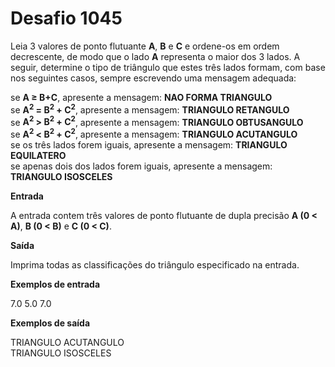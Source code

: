 # Desafio 1045

Leia 3 valores de ponto flutuante **A**, **B** e **C** e ordene-os em ordem decrescente, de modo que o lado **A** representa o maior dos 3 lados. A seguir, determine o tipo de triângulo que estes três lados formam, com base nos seguintes casos, sempre escrevendo uma mensagem adequada:

se **A ≥ B+C**, apresente a mensagem: **NAO FORMA TRIANGULO**  
se **A<sup>2</sup> = B<sup>2</sup> + C<sup>2</sup>**, apresente a mensagem: **TRIANGULO RETANGULO**  
se **A<sup>2</sup> > B<sup>2</sup> + C<sup>2</sup>**, apresente a mensagem: **TRIANGULO OBTUSANGULO**  
se **A<sup>2</sup> < B<sup>2</sup> + C<sup>2</sup>**, apresente a mensagem: **TRIANGULO ACUTANGULO**  
se os três lados forem iguais, apresente a mensagem: **TRIANGULO EQUILATERO**  
se apenas dois dos lados forem iguais, apresente a mensagem: **TRIANGULO ISOSCELES**

**Entrada**

A entrada contem três valores de ponto flutuante de dupla precisão **A (0 < A)**, **B (0 < B)** e **C (0 < C)**.

**Saída**

Imprima todas as classificações do triângulo especificado na entrada.

**Exemplos de entrada**

7.0 5.0 7.0

**Exemplos de saída**

TRIANGULO ACUTANGULO  
TRIANGULO ISOSCELES
